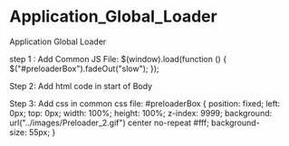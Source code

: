 # Application_Global_Loader
Application Global Loader


step 1 : Add Common JS File: 
$(window).load(function () { 
$("#preloaderBox").fadeOut("slow"); });

Step 2: Add html code in start of Body
 <div id="preloaderBox" class="Preloader" style="display: none;"></div> 
 
 Step 3: Add css in common css file:
 #preloaderBox { position: fixed; left: 0px; top: 0px; width: 100%; height: 100%; z-index: 9999; background: url("../images/Preloader_2.gif") center no-repeat #fff; background-size: 55px; }
